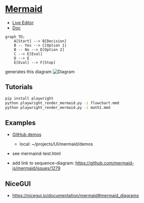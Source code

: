 
# [Mermaid](https://github.com/mermaid-js/mermaid)

- [Live Editor](https://mermaid.live/)
- [Doc](https://mermaid.js.org/intro/)

```mermaid
graph TD;
    A[Start] --> B[Decision]
    B -- Yes --> C[Option 1]
    B -- No --> D[Option 2]
    C --> E[Eval]
    D --> E
    E[Eval] --> F[Stop]
```
generates this diagram
![Diagram](./mermaid-diagram-1.png)

## Tutorials

```bash
pip install playwright
python playwright_render_mermaid.py -i flowchart.mmd 
python playwright_render_mermaid.py -i math1.mmd
```


## Examples

- [GitHub demos](https://github.com/mermaid-js/mermaid/tree/develop/demos)
    - local: ~/projects/UI/mermaid/demos
- see mermaind-test.html

- add link to sequence-diagram: https://github.com/mermaid-js/mermaid/issues/1279



## NiceGUI

- https://nicegui.io/documentation/mermaid#mermaid_diagrams


